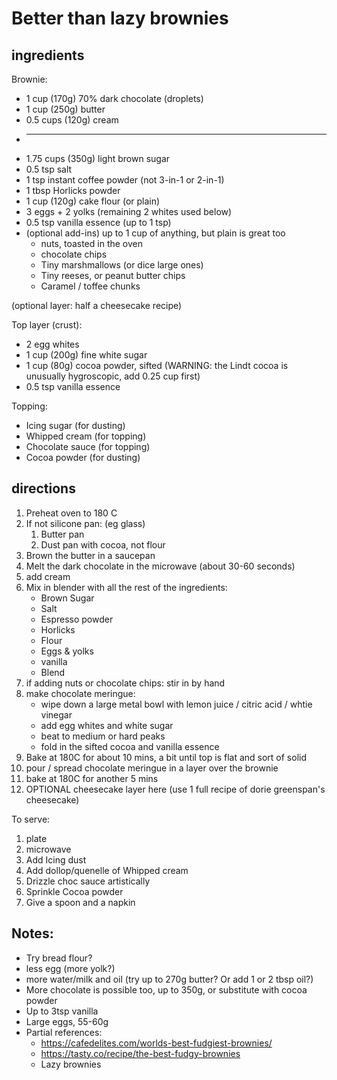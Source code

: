 #   Better than lazy brownies


##  ingredients

Brownie:
*   1 cup (170g) 70% dark chocolate (droplets)
*   1 cup (250g) butter
*   0.5 cups (120g) cream
*   -----------------------
*   1.75 cups (350g) light brown sugar
*   0.5 tsp salt
*   1 tsp instant coffee powder (not 3-in-1 or 2-in-1)
*   1 tbsp Horlicks powder
*   1 cup (120g) cake flour (or plain)
*   3 eggs + 2 yolks (remaining 2 whites used below)
*   0.5 tsp vanilla essence (up to 1 tsp)
*   (optional add-ins) up to 1 cup of anything, but plain is great too
    *   nuts, toasted in the oven
    *   chocolate chips
    *   Tiny marshmallows (or dice large ones)
    *   Tiny reeses, or peanut butter chips
    *   Caramel / toffee chunks

(optional layer: half a cheesecake recipe)

Top layer (crust):
*   2 egg whites
*   1 cup (200g) fine white sugar
*   1 cup (80g) cocoa powder, sifted (WARNING: the Lindt cocoa is unusually hygroscopic, add 0.25 cup first)
*   0.5 tsp vanilla essence

Topping:
*   Icing sugar (for dusting)
*   Whipped cream (for topping)
*   Chocolate sauce (for topping)
*   Cocoa powder (for dusting)
	
##  directions

1.  Preheat oven to 180 C
2.  If not silicone pan: (eg glass)
    1.  Butter pan
    2.  Dust pan with cocoa, not flour
3.  Brown the butter in a saucepan
4.  Melt the dark chocolate in the microwave (about 30-60 seconds)
5.  add cream
6.  Mix in blender with all the rest of the ingredients:
    *   Brown Sugar 
    *   Salt 
    *   Espresso powder
    *   Horlicks
    *   Flour
    *   Eggs & yolks 
    *   vanilla 
    *   Blend
7.  if adding nuts or chocolate chips: stir in by hand
8.  make chocolate meringue:
    *   wipe down a large metal bowl with lemon juice / citric acid / whtie vinegar
    *   add egg whites and white sugar
    *   beat to medium or hard peaks
    *   fold in the sifted cocoa and vanilla essence
9.  Bake at 180C for about 10 mins, a bit until top is flat and sort of solid
10. pour / spread chocolate meringue in a layer over the brownie
11. bake at 180C for another 5 mins
12. OPTIONAL cheesecake layer here (use 1 full recipe of dorie greenspan's cheesecake)


To serve:
1.  plate
2.  microwave
3.  Add Icing dust
4.  Add dollop/quenelle of Whipped cream
5.  Drizzle choc sauce artistically
6.  Sprinkle Cocoa powder
7.  Give a spoon and a napkin



##  Notes:
*   Try bread flour?
*   less egg (more yolk?)
*   more water/milk and oil (try up to 270g butter? Or add 1 or 2 tbsp oil?)
*   More chocolate is possible too, up to 350g, or substitute with cocoa powder
*   Up to 3tsp vanilla
*   Large eggs, 55-60g
*   Partial references:
    *   https://cafedelites.com/worlds-best-fudgiest-brownies/
    *   https://tasty.co/recipe/the-best-fudgy-brownies
    *   Lazy brownies
